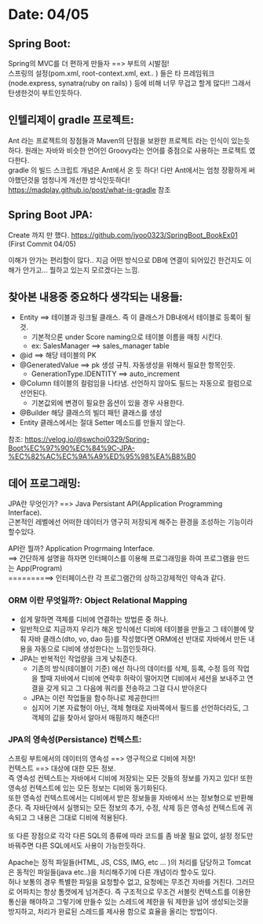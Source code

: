 # Date: 04/05

## Spring Boot:
Spring의 MVC를 더 편하게 만들자 ==> 부트의 시발점!  
스프링의 설정(pom.xml, root-context.xml, ext.. ) 들은 타 프레임워크(node.express, synatra(ruby on rails) ) 등에 비해 너무 무겁고 할게 많다!! 그래서 탄생한것이 부트인듯하다.  

## 인텔리제이 gradle 프로젝트:
Ant 라는 프로젝트의 장점들과 Maven의 단점을 보완한 프로젝트 라는 인식이 있는듯 하다. 원래는 자바와 비슷한 언어인 Groovy라는 언어를 중점으로 사용하는 프로젝트 였다한다.  
gradle 의 빌드 스크립트 개념은 Ant에서 온 듯 하다! 다만 Ant에서는 엄청 장황하게 써야했던것을 엄청나게 개선한 방식인듯하다!  
https://madplay.github.io/post/what-is-gradle 참조   

## Spring Boot JPA:
Create 까지 만 했다.  https://github.com/jyoo0323/SpringBoot_BookEx01   (First Commit 04/05)  

이해가 안가는 편리함이 많다.. 지금 어떤 방식으로 DB에 연결이 되어있긴 한건지도 이해가 안가고... 뭘하고 있는지 모르겠다는 느낌.  

## 찾아본 내용중 중요하다 생각되는 내용들:  
  * Entity ==> 테이블과 링크될 클래스. 즉 이 클래스가 DB내에서 테이블로 등록이 될것.  
      * 기본적으론 under Score naming으로 테이블 이름을 매칭 시킨다.  
      * ex: SalesManager ==> sales_manager table  
  * @id ==> 해당 테이블의 PK  
  * @GeneratedValue ==> pk 생성 규칙. 자동생성을 위해서 필요한 항목인듯.  
      * GenerationType.IDENTITY ==> auto_increment  
  * @Column 테이블의 컬럼임을 나타냄. 선언하지 않아도 필드는 자동으로 컬럼으로 선언된다.  
      * 기본값외에 변경이 필요한 옵션이 있을 경우 사용한다.  
  * @Builder 해당 클래스의 빌더 패턴 클래스를 생성  
  * Entity 클래스에서는 절대 Setter 메소드를 만들지 않는다.  

참조: https://velog.io/@swchoi0329/Spring-Boot%EC%97%90%EC%84%9C-JPA-%EC%82%AC%EC%9A%A9%ED%95%98%EA%B8%B0  

## 데어 프로그래밍:  
JPA란 무엇인가? ==> Java Persistant API(Application Programming Interface).  
근본적인 레벨에선 어떠한 데이터가 영구히 저장되게 해주는 환경을 조성하는 기능이라 할수있다.  

API란 뭘까? Application Progrmaing Interface.  
==> 간단하게 설명을 하자면 인터페이스를 이용해 프로그래밍을 하여 프로그램을 만드는 App(Program)  
==========> 인터페이스란 각 프로그램간의 상하고강제적인 약속과 같다.  

### ORM 이란 무엇일까?: Object Relational Mapping  
 * 쉽게 말하면 객체를 디비에 연결하는 방법론 중 하나.  
 * 일반적으로 지금까지 우리가 해온 방식에선 디비에 테이블을 만들고 그 테이블에 맞춰 자바 클래스(dto, vo, dao 등)를 작성했다면 ORM에선 반대로 자바에서 만든 내용을 자동으로 디비에 생성한다는 느낌인듯하다.  
 * JPA는 반복적인 작업량을 크게 낮춰준다.  
   * 기존의 방식(테이블이 기준) 에선 하나의 데이터를 삭제, 등록, 수정 등의 작업을 할때 자바에서 디비에 연락후 허락이 떨어지면 디비에서 세션을 보내주고 연결을 갖게 되고 그 다음에 쿼리를 전송하고 그걸 다시 받아온다
   * JPA는 이런 작업들을 함수하나로 제공한다!!!
   * 심지어 기본 자료형이 아닌, 객체 형태로 자바쪽에서 필드를 선언하더라도, 그 객체의 값을 찾아서 알아서 매핑까지 해준다!!  

### JPA의 영속성(Persistance) 컨텍스트:
스프링 부트에서의 데이터의 영속성 ==> 영구적으로 디비에 저장!  
컨텍스트 ==> 대상에 대한 모든 정보.  
즉 영속성 컨텍스트는 자바에서 디비에 저장되는 모든 것들의 정보를 가지고 있다! 또한 영속성 컨텍스트에 있는 모든 정보는 디비와 동기화된다.  
또한 영속성 컨텍스트에서는 디비에서 받은 정보들을 자바에서 쓰는 정보형으로 반환해준다. 즉 자바단에서 실행되는 모든 정보의 추가, 수정, 삭제 등은 영속성 컨텍스트에 귀속되고 그 내용은 그대로 디비에 적용된다.  
<br>
또 다른 장점으로 각각 다른 SQL의 종류에 따라 코드를 좀 바꿀 필요 없이, 설정 정도만 바꿔주면 다른 SQL에서도 사용이 가능한듯하다.  

Apache는 정적 파일들(HTML, JS, CSS, IMG, etc ... )의 처리를 담당하고 Tomcat은 동적인 파일들(java etc..)을 처리해주기에 다른 개념이라 할수도 있다.  
허나 보통의 경우 특별한 파일을 요청할수 없고, 요청에는 무조건 자바를 거친다. 그러므로 어파치는 항상 톰캣에게 넘겨준다. 즉 구조적으로 무조건 서블릿 컨텍스트를 이용한 통신을 해야하고 그렇기에 만들수 있는 스레드에 제한을 둬 제한을 넘어 생성되는것을 방지하고, 처리가 완료된 스레드를 제사용 함으로 효율을 올리는 방법이다.  



